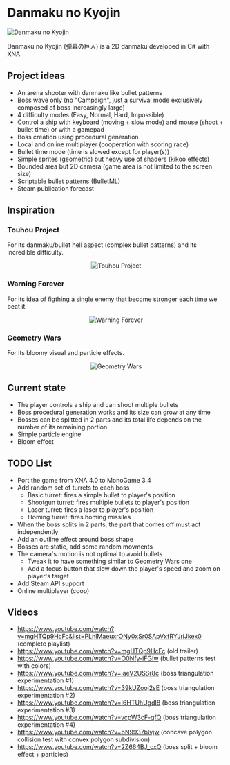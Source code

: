 # Danmaku no Kyojin

![Danmaku no Kyojin](http://danmakunokyojin.free.fr/images/screen.jpg)

Danmaku no Kyojin (弾幕の巨人) is a 2D danmaku developed in C# with XNA.

## Project ideas

* An arena shooter with danmaku like bullet patterns 
* Boss wave only (no "Campaign", just a survival mode exclusively composed of boss increasingly large)
* 4 difficulty modes (Easy, Normal, Hard, Impossible)
* Control a ship with keyboard (moving + slow mode) and mouse (shoot + bullet time) or with a gamepad
* Boss creation using procedural generation
* Local and online multiplayer (cooperation with scoring race)
* Bullet time mode (time is slowed except for player(s))
* Simple sprites (geometric) but heavy use of shaders (kikoo effects)
* Bounded area but 2D camera (game area is not limited to the screen size)
* Scriptable bullet patterns (BulletML)
* Steam publication forecast

## Inspiration

### Touhou Project

For its danmaku/bullet hell aspect (complex bullet patterns) and its incredible difficulty.

<p align="center">
  <img src="https://dl.dropboxusercontent.com/u/63123790/screenshots/Danmaku-no-Kyojin/touhou.jpg" alt="Touhou Project" />
</p>

### Warning Forever

For its idea of figthing a single enemy that become stronger each time we beat it.

<p align="center">
  <img src="https://dl.dropboxusercontent.com/u/63123790/screenshots/Danmaku-no-Kyojin/warning_forever.jpg" alt="Warning Forever" />
</p>

### Geometry Wars

For its bloomy visual and particle effects.

<p align="center">
  <img src="https://dl.dropboxusercontent.com/u/63123790/screenshots/Danmaku-no-Kyojin/geometry_wars.jpg" alt="Geometry Wars" />
</p>

## Current state

* The player controls a ship and can shoot multiple bullets
* Boss procedural generation works and its size can grow at any time
* Bosses can be splitted in 2 parts and its total life depends on the number of its remaining portion
* Simple particle engine
* Bloom effect

## TODO List

* Port the game from XNA 4.0 to MonoGame 3.4
* Add random set of turrets to each boss
    * Basic turret: fires a simple bullet to player's position
    * Shootgun turret: fires multiple bullets to player's position
    * Laser turret: fires a laser to player's position
    * Homing turret: fires homing missiles 
* When the boss splits in 2 parts, the part that comes off must act independently
* Add an outline effect around boss shape
* Bosses are static, add some random movments
* The camera's motion is not optimal to avoid bullets
    * Tweak it to have something similar to Geometry Wars one
    * Add a focus button that slow down the player's speed and zoom on player's target
* Add Steam API support
* Online multiplayer (coop)

## Videos 

* https://www.youtube.com/watch?v=mgHTQp9HcFc&list=PLnlMaeuxrONy0xSr0SApVxfRYJriJkex0 (complete playlist)
* https://www.youtube.com/watch?v=mgHTQp9HcFc (old trailer)
* https://www.youtube.com/watch?v=O0Nfy-iFGIw (bullet patterns test with colors)
* https://www.youtube.com/watch?v=iaeV2USSr8c (boss triangulation experimentation #1)
* https://www.youtube.com/watch?v=39kUZooj2sE (boss triangulation experimentation #2)
* https://www.youtube.com/watch?v=I6HTUhUgdI8 (boss triangulation experimentation #3)
* https://www.youtube.com/watch?v=vcpW3cF-qfQ (boss triangulation experimentation #4)
* https://www.youtube.com/watch?v=bN9937blvjw (concave polygon collision test with convex polygon subdivision)
* https://www.youtube.com/watch?v=2Z664BJ_cxQ (boss split + bloom effect + particles)
